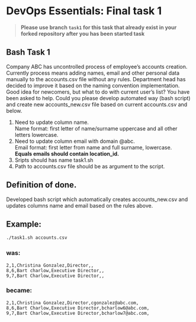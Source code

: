# DevOps Essentials: Final task 1

> **Please use branch `task1` for this task that already exist in your forked repository after you has been started task**

## Bash Task 1

Company ABC has uncontrolled process of employee’s accounts creation. Currently process means
adding names, email and other personal data manually to the accounts.csv file without any rules.
Department head has decided to improve it based on the naming convention implementation. Good
idea for newcomers, but what to do with current user’s list? You have been asked to help. Could you please
develop automated way (bash script) and create new accounts_new.csv file based on current
accounts.csv and below.
1) Need to update column name.\
Name format: first letter of name/surname uppercase and all other letters lowercase.
2) Need to update column email with domain @abc.\
Email format: first letter from name and full surname, lowercase.\
**Equals emails should contain location_id.**
3) Sripts should has name task1.sh
4) Path to accounts.csv file should be as argument to the script.
## Definition of done.
Developed bash script which automatically creates accounts_new.csv and updates columns name and
email based on the rules above.

## Example:
```bash
./task1.sh accounts.csv
```
### was:
```csv
2,1,Christina Gonzalez,Director,,
8,6,Bart charlow,Executive Director,,
9,7,Bart Charlow,Executive Director,,
```
### became:
```csv
2,1,Christina Gonzalez,Director,cgonzalez@abc.com,
8,6,Bart Charlow,Executive Director,bcharlow6@abc.com,
9,7,Bart Charlow,Executive Director,bcharlow7@abc.com,
```